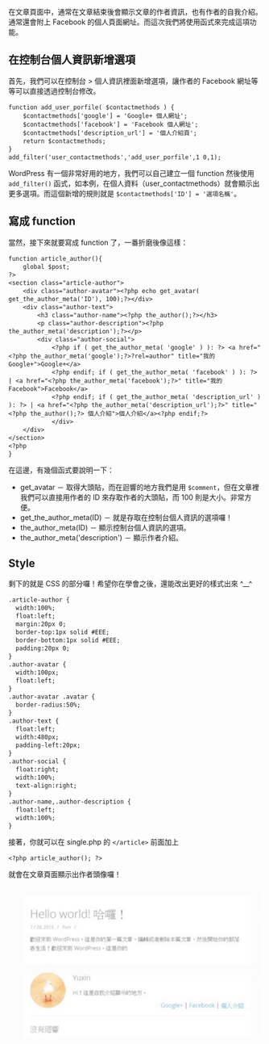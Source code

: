在文章頁面中，通常在文章結束後會顯示文章的作者資訊，也有作者的自我介紹。通常還會附上 Facebook 的個人頁面網址。而這次我們將使用函式來完成這項功能。


## 在控制台個人資訊新增選項

首先，我們可以在控制台 > 個人資訊裡面新增選項，讓作者的 Facebook 網址等等可以直接透過控制台修改。

```
function add_user_porfile( $contactmethods ) {
    $contactmethods['google'] = 'Google+ 個人網址';
    $contactmethods['facebook'] = 'Facebook 個人網址';
    $contactmethods['description_url'] = '個人介紹頁';
    return $contactmethods;
}
add_filter('user_contactmethods','add_user_porfile',1 0,1);

```

WordPress 有一個非常好用的地方，我們可以自己建立一個 function 然後使用 `add_filter()` 函式，如本例，在個人資料（user_contactmethods）就會顯示出更多選項。而這個新增的規則就是 `$contactmethods['ID'] = '選項名稱'`。

## 寫成 function

當然，接下來就要寫成 function 了，一番折磨後像這樣：

```
function article_author(){
    global $post;
?>
<section class="article-author">
    <div class="author-avatar"><?php echo get_avatar( get_the_author_meta('ID'), 100);?></div>
    <div class="author-text">
        <h3 class="author-name"><?php the_author();?></h3>
        <p class="author-description"><?php the_author_meta('description');?></p>
        <div class="author-social">
            <?php if ( get_the_author_meta( 'google' ) ): ?> <a href="<?php the_author_meta('google');?>?rel=author" title="我的 Google+">Google+</a>
            <?php endif; if ( get_the_author_meta( 'facebook' ) ): ?>  | <a href="<?php the_author_meta('facebook');?>" title="我的 Facebook">Facebook</a>
            <?php endif; if ( get_the_author_meta( 'description_url' ) ): ?> | <a href="<?php the_author_meta('description_url');?>" title="<?php the_author();?> 個人介紹">個人介紹</a><?php endif;?>
            </div>
    </div>
</section>
<?php
}

```

在這邊，有幾個函式要說明一下：
- get_avatar － 取得大頭貼，而在迴響的地方我們是用 `$comment`，但在文章裡我們可以直接用作者的 ID 來存取作者的大頭貼，而 100 則是大小。非常方便。
- get_the_author_meta(ID) － 就是存取在控制台個人資訊的選項囉！
- the_author_meta(ID) － 顯示控制台個人資訊的選項。
- the_author_meta('description') － 顯示作者介紹。

## Style

剩下的就是 CSS 的部分囉！希望你在學會之後，還能改出更好的樣式出來 ^__^

```
.article-author {
  width:100%;
  float:left;
  margin:20px 0;
  border-top:1px solid #EEE;
  border-bottom:1px solid #EEE;
  padding:20px 0;
}
.author-avatar {
  width:100px;
  float:left;
}
.author-avatar .avatar {
  border-radius:50%;
}
.author-text {
  float:left;
  width:480px;
  padding-left:20px;
}
.author-social {
  float:right;
  width:100%;
  text-align:right;
}
.author-name,.author-description {
  float:left;
  width:100%;
}
```

接著，你就可以在 single.php 的 `</article>` 前面加上

```
<?php article_author(); ?>
```

就會在文章頁面顯示出作者頭像囉！

![image028](/images/image028.jpg)
